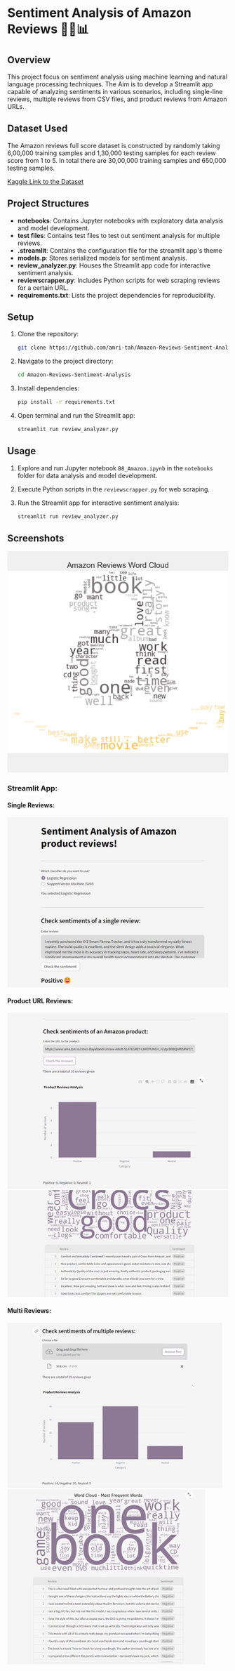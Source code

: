 # Sentiment Analysis of Amazon Reviews 🛒📝📊

## Overview

This project focus on sentiment analysis using machine learning and natural language processing techniques. The Aim is to develop a Streamlit app capable of analyzing sentiments in various scenarios, including single-line reviews, multiple reviews from CSV files, and product reviews from Amazon URLs.

## Dataset Used

The Amazon reviews full score dataset is constructed by randomly taking 6,00,000 training samples and 1,30,000 testing samples for each review score from 1 to 5. In total there are 30,00,000 training samples and 650,000 testing samples.

[Kaggle Link to the Dataset](https://www.kaggle.com/datasets/bittlingmayer/amazonreviews/data)


## Project Structures

- **notebooks**: Contains Jupyter notebooks with exploratory data analysis and model development.
- **test files**: Contains test files to test out sentiment analysis for multiple reviews.
- **.streamlit**: Contains the configuration file for the streamlit app's theme
- **models.p**: Stores serialized models for sentiment analysis.
- **review_analyzer.py**: Houses the Streamlit app code for interactive sentiment analysis.
- **reviewscrapper.py**: Includes Python scripts for web scraping reviews for a certain URL.
- **requirements.txt**: Lists the project dependencies for reproducibility.

  
## Setup

1. Clone the repository:

    ```bash
    git clone https://github.com/amri-tah/Amazon-Reviews-Sentiment-Analysis.git
    ```

2. Navigate to the project directory:

    ```bash
    cd Amazon-Reviews-Sentiment-Analysis
    ```

3. Install dependencies:

    ```bash
    pip install -r requirements.txt
    ```

4. Open terminal and run the Streamlit app:
    ```bash
    streamlit run review_analyzer.py
    ```

## Usage

1. Explore and run Jupyter notebook `B8_Amazon.ipynb` in the `notebooks` folder for data analysis and model development.

2. Execute Python scripts in the `reviewscrapper.py` for web scraping.

3. Run the Streamlit app for interactive sentiment analysis:

    ```bash
    streamlit run review_analyzer.py
    ```

## Screenshots

![](screenshots/wordcloud.png)

### Streamlit App:
#### Single Reviews:
![](screenshots/single-review.jpg)

#### Product URL Reviews:
![](screenshots/url-review-1.jpg)
![](screenshots/url-review-2.jpg)

#### Multi Reviews:
![](screenshots/multi-review-1.jpg)
![](screenshots/multi-review-2.jpg)
